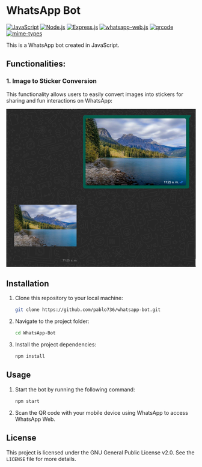 # WhatsApp Bot

[![JavaScript](https://img.shields.io/badge/JavaScript-ES6-F7DF1E.svg)](https://developer.mozilla.org/en-US/docs/Web/JavaScript)
[![Node.js](https://img.shields.io/badge/Node.js-18.16.0-green.svg)](https://nodejs.org/)
[![Express.js](https://img.shields.io/badge/Express.js-4.18.2-lightgrey.svg)](https://expressjs.com/)
[![whatsapp-web.js](https://img.shields.io/badge/whatsapp--web.js-1.21.0-blue.svg)](https://github.com/pedroslopez/whatsapp-web.js)
[![qrcode](https://img.shields.io/badge/qrcode-0.12.0-orange.svg)](https://www.npmjs.com/package/qrcode-terminal)
[![mime-types](https://img.shields.io/badge/mime--types-2.1.35-red.svg)](https://www.npmjs.com/package/mime-types)



This is a WhatsApp bot created in JavaScript.

## Functionalities:

### 1. Image to Sticker Conversion

This functionality allows users to easily convert images into stickers for sharing and fun interactions on WhatsApp:

<p align="center">
  <img src="docs/image.png">
</p>

## Installation

1. Clone this repository to your local machine:

   ```bash
   git clone https://github.com/pablo736/whatsapp-bot.git
   ```

2. Navigate to the project folder:

   ```bash
   cd WhatsApp-Bot
   ```

3. Install the project dependencies:

   ```bash
   npm install
   ```

## Usage

1. Start the bot by running the following command:

    ```bash
   npm start
   ```

2. Scan the QR code with your mobile device using WhatsApp to access WhatsApp Web.

## License
This project is licensed under the GNU General Public License v2.0. See the `LICENSE` file for more details.